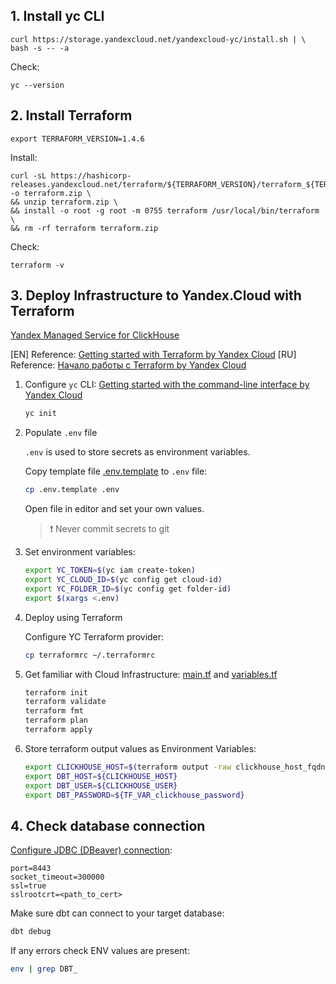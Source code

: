 ## 1. Install yc CLI
```shell
curl https://storage.yandexcloud.net/yandexcloud-yc/install.sh | \
bash -s -- -a
```
Check:
```shell
yc --version
```

## 2. Install Terraform

```shell
export TERRAFORM_VERSION=1.4.6
```

Install:

```shell
curl -sL https://hashicorp-releases.yandexcloud.net/terraform/${TERRAFORM_VERSION}/terraform_${TERRAFORM_VERSION}_linux_amd64.zip -o terraform.zip \
&& unzip terraform.zip \
&& install -o root -g root -m 0755 terraform /usr/local/bin/terraform \
&& rm -rf terraform terraform.zip
```
Check:
```shell
terraform -v
```

## 3. Deploy Infrastructure to Yandex.Cloud with Terraform

[Yandex Managed Service for ClickHouse](https://cloud.yandex.com/en/services/managed-clickhouse)

[EN] Reference: [Getting started with Terraform by Yandex Cloud](https://cloud.yandex.com/en/docs/tutorials/infrastructure-management/terraform-quickstart)
[RU] Reference: [Начало работы с Terraform by Yandex Cloud](https://cloud.yandex.ru/docs/tutorials/infrastructure-management/terraform-quickstart)

1. Configure `yc` CLI: [Getting started with the command-line interface by Yandex Cloud](https://cloud.yandex.com/en/docs/cli/quickstart#install)

    ```bash
    yc init
    ```

1. Populate `.env` file

   `.env` is used to store secrets as environment variables.

   Copy template file [.env.template](./.env.template) to `.env` file:
    ```bash
    cp .env.template .env
    ```

   Open file in editor and set your own values.

   > ❗️ Never commit secrets to git


1. Set environment variables:

    ```bash
    export YC_TOKEN=$(yc iam create-token)
    export YC_CLOUD_ID=$(yc config get cloud-id)
    export YC_FOLDER_ID=$(yc config get folder-id)
    export $(xargs <.env)
    ```

1. Deploy using Terraform

   Configure YC Terraform provider:

    ```bash
    cp terraformrc ~/.terraformrc
    ```

1. Get familiar with Cloud Infrastructure: [main.tf](./main.tf) and [variables.tf](./variables.tf)

    ```bash
    terraform init
    terraform validate
    terraform fmt
    terraform plan
    terraform apply
    ```

1. Store terraform output values as Environment Variables:

    ```bash
    export CLICKHOUSE_HOST=$(terraform output -raw clickhouse_host_fqdn)
    export DBT_HOST=${CLICKHOUSE_HOST}
    export DBT_USER=${CLICKHOUSE_USER}
    export DBT_PASSWORD=${TF_VAR_clickhouse_password}
    ```
## 4. Check database connection

[Configure JDBC (DBeaver) connection](https://cloud.yandex.ru/docs/managed-clickhouse/operations/connect#connection-ide):

```shell
port=8443
socket_timeout=300000
ssl=true
sslrootcrt=<path_to_cert>
```

Make sure dbt can connect to your target database:

```bash
dbt debug
```

If any errors check ENV values are present:

```bash
env | grep DBT_
```

